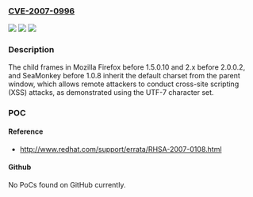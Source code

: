 ### [CVE-2007-0996](https://cve.mitre.org/cgi-bin/cvename.cgi?name=CVE-2007-0996)
![](https://img.shields.io/static/v1?label=Product&message=n%2Fa&color=blue)
![](https://img.shields.io/static/v1?label=Version&message=n%2Fa&color=blue)
![](https://img.shields.io/static/v1?label=Vulnerability&message=n%2Fa&color=brighgreen)

### Description

The child frames in Mozilla Firefox before 1.5.0.10 and 2.x before 2.0.0.2, and SeaMonkey before 1.0.8 inherit the default charset from the parent window, which allows remote attackers to conduct cross-site scripting (XSS) attacks, as demonstrated using the UTF-7 character set.

### POC

#### Reference
- http://www.redhat.com/support/errata/RHSA-2007-0108.html

#### Github
No PoCs found on GitHub currently.

